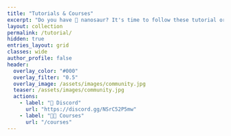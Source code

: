 ```yaml
---
title: "Tutorials & Courses"
excerpt: "Do you have 🦕 nanosaur? It's time to follow these tutorial or jump on the courses."
layout: collection
permalink: /tutorial/
hidden: true
entries_layout: grid
classes: wide
author_profile: false
header:
  overlay_color: "#000"
  overlay_filter: "0.5"
  overlay_image: /assets/images/community.jpg
  teaser: /assets/images/community.jpg
  actions:
    - label: "🤖 Discord"
      url: "https://discord.gg/NSrC52P5mw"
    - label: "🧑‍🏫 Courses"
      url: "/courses"
---
```

